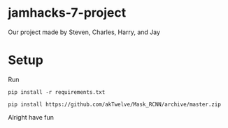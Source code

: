 # jamhacks-7-project
Our project made by Steven, Charles, Harry, and Jay

# Setup
Run
```
pip install -r requirements.txt

pip install https://github.com/akTwelve/Mask_RCNN/archive/master.zip
```
Alright have fun
